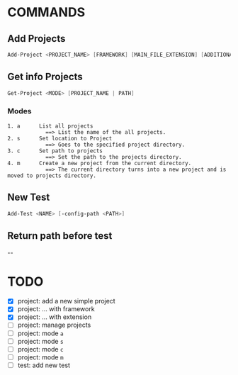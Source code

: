 # COMMANDS

## Add Projects

```PowerShell
Add-Project <PROJECT_NAME> [FRAMEWORK] [MAIN_FILE_EXTENSION] [ADDITIONAL_FRAMEWORK_PARAMS]
```

## Get info Projects

```PowerShell
Get-Project <MODE> [PROJECT_NAME | PATH]
```

### Modes

```
1. a      List all projects
            ==> List the name of the all projects.
2. s      Set location to Project
            ==> Goes to the specified project directory.
3. c      Set path to projects
            ==> Set the path to the projects directory.
4. m      Create a new project from the current directory.
            ==> The current directory turns into a new project and is moved to projects directory.
```

## New Test

```PowerShell
Add-Test <NAME> [-config-path <PATH>]
```

## Return path before test

--

# TODO

- [x] project: add a new simple project
- [x] project: ... with framework
- [x] project: ... with extension
- [ ] project: manage projects
- [ ] project: mode `a`
- [ ] project: mode `s`
- [ ] project: mode `c`
- [ ] project: mode `m`
- [ ] test: add new test
